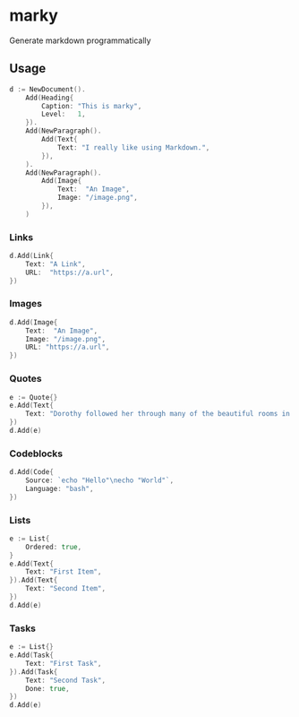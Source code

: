 # marky

Generate markdown programmatically

## Usage

```go
d := NewDocument().
	Add(Heading{
		Caption: "This is marky",
		Level:   1,
	}).
	Add(NewParagraph().
		Add(Text{
			Text: "I really like using Markdown.",
		}),
	).
	Add(NewParagraph().
		Add(Image{
			Text:  "An Image",
			Image: "/image.png",
		}),
	)
```

### Links

```go
d.Add(Link{
	Text: "A Link",
	URL:  "https://a.url",
})
```

### Images

```go
d.Add(Image{
	Text:  "An Image",
    Image: "/image.png",
    URL: "https://a.url",
})
```

### Quotes

```go
e := Quote{}
e.Add(Text{
	Text: "Dorothy followed her through many of the beautiful rooms in her castle.",
})
d.Add(e)
```

### Codeblocks

```go
d.Add(Code{
	Source: `echo "Hello"\necho "World"`,
	Language: "bash",
})
```

### Lists

```go
e := List{
	Ordered: true,
}
e.Add(Text{
	Text: "First Item",
}).Add(Text{
	Text: "Second Item",
})
d.Add(e)
```

### Tasks

```go
e := List{}
e.Add(Task{
	Text: "First Task",
}).Add(Task{
	Text: "Second Task",
	Done: true,
})
d.Add(e)
```
